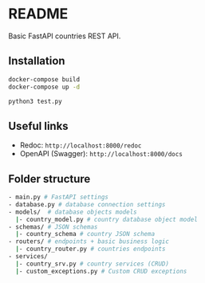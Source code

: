 # README

Basic FastAPI countries REST API.

## Installation

```bash
docker-compose build
docker-compose up -d

python3 test.py
```

## Useful links

- Redoc: `http://localhost:8000/redoc`
- OpenAPI (Swagger): `http://localhost:8000/docs`

## Folder structure

```bash
- main.py # FastAPI settings
- database.py # database connection settings
- models/  # database objects models
  |- country_model.py # country database object model
- schemas/ # JSON schemas
  |- country_schema # country JSON schema
- routers/ # endpoints + basic business logic
  |- country_router.py # countries endpoints
- services/
  |- country_srv.py # country services (CRUD)
  |- custom_exceptions.py # Custom CRUD exceptions
```